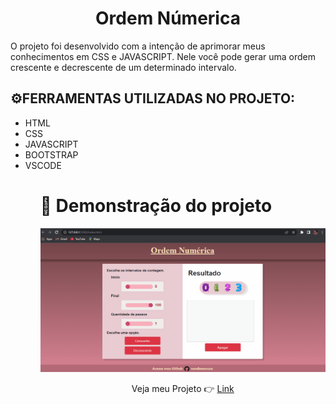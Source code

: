 <html>
    <h1 align="center">Ordem Númerica</h1>
    <p>O projeto foi desenvolvido com a intenção de aprimorar meus conhecimentos em CSS e JAVASCRIPT. Nele você pode gerar uma ordem crescente e decrescente de um determinado intervalo.</p>
    <h2>⚙️FERRAMENTAS UTILIZADAS NO PROJETO:</h2>
    <ul>
        <li>HTML</li>
        <li>CSS</li>
        <li>JAVASCRIPT</li>
        <li>BOOTSTRAP</li>
        <li>VSCODE</li>
    <ul>
    <h1>🔎 Demonstração do projeto</h1>
    <img src="./img/Animação_numeros.gif" alt="img">
    <p align="center"> Veja meu Projeto 👉 <a href=" https://nandamsouza.github.io/numeros/" target="_blank">Link</a></p>

</html>
